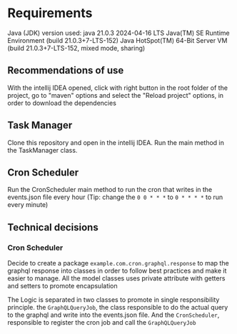 # Requirements
Java (JDK) version used:
java 21.0.3 2024-04-16 LTS
Java(TM) SE Runtime Environment (build 21.0.3+7-LTS-152)
Java HotSpot(TM) 64-Bit Server VM (build 21.0.3+7-LTS-152, mixed mode, sharing)

## Recommendations of use
With the intellij IDEA opened, click with right button in the root folder of the project, go to "maven" options and select the "Reload project" options, in order to download the dependencies
## Task Manager
Clone this repository and open in the intellij IDEA. Run the main method in the TaskManager class.
## Cron Scheduler
Run the CronScheduler main method to run the cron that writes in the events.json file every hour (Tip: change the `0 0 * * *` to `0 * * * *` to run every minute)

## Technical decisions
### Cron Scheduler
Decide to create a package `example.com.cron.graphql.response` to map the graphql response into classes in order to follow best practices and make it easier to manage.
All the model classes uses private attribute with getters and setters to promote encapsulation

The Logic is separated in two classes to promote in single responsibility principle. the `GraphQLQueryJob`, the class responsible to do the actual query to the graphql and write into the events.json file.
And the `CronScheduler`, responsible to register the cron job and call the `GraphQLQueryJob` 